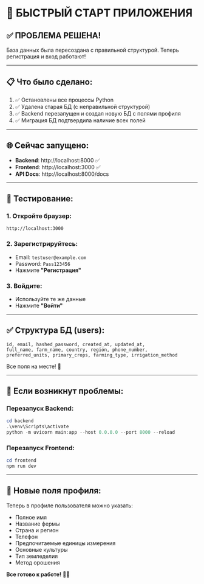# 🚀 БЫСТРЫЙ СТАРТ ПРИЛОЖЕНИЯ

## ✅ ПРОБЛЕМА РЕШЕНА!

База данных была пересоздана с правильной структурой. Теперь регистрация и вход работают!

---

## 📋 Что было сделано:

1. ✅ Остановлены все процессы Python
2. ✅ Удалена старая БД (с неправильной структурой)
3. ✅ Backend перезапущен и создал новую БД с полями профиля
4. ✅ Миграция БД подтвердила наличие всех полей

---

## 🌐 Сейчас запущено:

- **Backend**: http://localhost:8000 ✅
- **Frontend**: http://localhost:3000 ✅
- **API Docs**: http://localhost:8000/docs

---

## 🧪 Тестирование:

### 1. Откройте браузер:
```
http://localhost:3000
```

### 2. Зарегистрируйтесь:
- Email: `testuser@example.com`
- Password: `Pass123456`
- Нажмите **"Регистрация"**

### 3. Войдите:
- Используйте те же данные
- Нажмите **"Войти"**

---

## ✅ Структура БД (users):

```
id, email, hashed_password, created_at, updated_at,
full_name, farm_name, country, region, phone_number,
preferred_units, primary_crops, farming_type, irrigation_method
```

Все поля на месте! 🎉

---

## 🔧 Если возникнут проблемы:

### Перезапуск Backend:
```powershell
cd backend
.\venv\Scripts\activate
python -m uvicorn main:app --host 0.0.0.0 --port 8000 --reload
```

### Перезапуск Frontend:
```powershell
cd frontend
npm run dev
```

---

## 📝 Новые поля профиля:

Теперь в профиле пользователя можно указать:
- Полное имя
- Название фермы
- Страна и регион
- Телефон
- Предпочитаемые единицы измерения
- Основные культуры
- Тип земледелия
- Метод орошения

**Все готово к работе!** 🚜🌾

